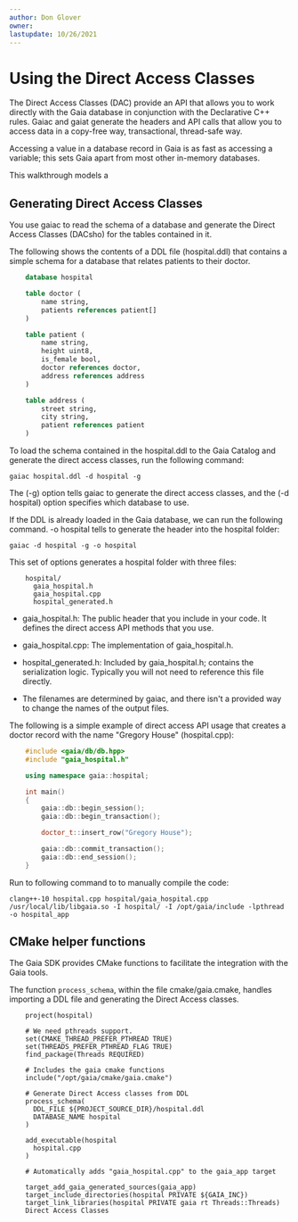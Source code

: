 ```yaml
---
author: Don Glover
owner: 
lastupdate: 10/26/2021
---
```


# Using the Direct Access Classes

The Direct Access Classes (DAC) provide an API that allows you to work directly with the Gaia database in conjunction with the Declarative C++ rules. Gaiac and gaiat generate the headers and API calls that allow you to access data in a copy-free way, transactional, thread-safe way.

Accessing a value in a database record in Gaia is as fast as accessing a variable; this sets Gaia apart from most other in-memory databases.

This walkthrough models a

## Generating Direct Access Classes

You use gaiac to read the schema of a database and generate the Direct Access Classes (DACsho) for the tables contained in it.

The following shows the contents of a DDL file (hospital.ddl) that contains a simple schema for a database that relates patients to their doctor.

```sql
    database hospital

    table doctor (
        name string,
        patients references patient[]
    )

    table patient (
        name string,
        height uint8,
        is_female bool,
        doctor references doctor,
        address references address
    )

    table address (
        street string,
        city string,
        patient references patient 
    )
```

To load the schema contained in the hospital.ddl to the Gaia Catalog and generate the direct access classes, run the following command:

`gaiac hospital.ddl -d hospital -g`

The (-g) option tells gaiac to generate the direct access classes, and the (-d hospital) option specifies which database to use.

If the DDL is already loaded in the Gaia database, we can run the following command. -o hospital tells to generate the header into the hospital folder:

`gaiac -d hospital -g -o hospital` 

This set of options generates a hospital folder with three files:

```
    hospital/
      gaia_hospital.h        
      gaia_hospital.cpp
      hospital_generated.h
```

* gaia_hospital.h: The public header that you include in your code. It defines the direct access API methods that you use.

* gaia_hospital.cpp: The implementation of gaia_hospital.h.

* hospital_generated.h: Included by gaia_hospital.h; contains the serialization logic. Typically you will not need to reference this file directly.

* The filenames are determined by gaiac, and there isn't a provided way to change the names of the output files.

The following is a simple example of direct access API usage that creates a doctor record with the name \"Gregory House\" (hospital.cpp):

```cpp
    #include <gaia/db/db.hpp>
    #include "gaia_hospital.h"

    using namespace gaia::hospital;

    int main()
    {
        gaia::db::begin_session();
        gaia::db::begin_transaction();

        doctor_t::insert_row("Gregory House");

        gaia::db::commit_transaction();
        gaia::db::end_session();
    }

```

Run to following command to to manually compile the code:

```
clang++-10 hospital.cpp hospital/gaia_hospital.cpp /usr/local/lib/libgaia.so -I hospital/ -I /opt/gaia/include -lpthread -o hospital_app
```

## CMake helper functions

The Gaia SDK provides CMake functions to facilitate the integration with the Gaia tools.

The function `process_schema`, within the file cmake/gaia.cmake, handles importing a DDL file and generating the Direct Access classes.

```
    project(hospital)

    # We need pthreads support.
    set(CMAKE_THREAD_PREFER_PTHREAD TRUE)
    set(THREADS_PREFER_PTHREAD_FLAG TRUE)
    find_package(Threads REQUIRED)

    # Includes the gaia cmake functions
    include("/opt/gaia/cmake/gaia.cmake")

    # Generate Direct Access classes from DDL
    process_schema(
      DDL_FILE ${PROJECT_SOURCE_DIR}/hospital.ddl
      DATABASE_NAME hospital
    )

    add_executable(hospital
      hospital.cpp
    )

    # Automatically adds "gaia_hospital.cpp" to the gaia_app target 

    target_add_gaia_generated_sources(gaia_app)
    target_include_directories(hospital PRIVATE ${GAIA_INC})
    target_link_libraries(hospital PRIVATE gaia rt Threads::Threads)
    Direct Access Classes
```